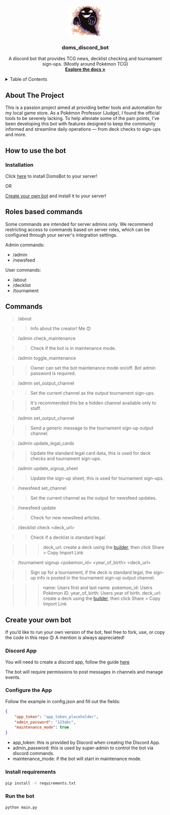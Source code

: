 <!-- PROJECT LOGO -->
<br />
<div align="center">
  <a href="https://github.com/othneildrew/Best-README-Template">
    <img src="images/logo.gif" alt="Logo" width="114" height="96">
  </a>

  <h3 align="center">doms_discord_bot</h3>

  <p align="center">
    A discord bot that provides TCG news, decklist checking and tournament sign-ups. (Mostly around Pokémon TCG)
    <br />
    <a href="https://github.com/Dominic-Santos/doms_discord_bot"><strong>Explore the docs »</strong></a>
  </p>
</div>

<!-- TABLE OF CONTENTS -->
<details>
  <summary>Table of Contents</summary>
  <ol>
    <li>
      <a href="#about-the-project">About The Project</a>
    </li>
    <li>
      <a href="#create-your-own-bot">Create your own bot</a>
      <ul>
        <li><a href="#discord-app">Discord App</a></li>
        <li><a href="#roles-based-commands">Roles based commands</a></li>
        <li><a href="#configure-the-app">Configure the App</a></li>
        <li><a href="#install-requirements">Install requirements</a></li>
        <li><a href="#run-the-bot">Run the bot</a></li>
      </ul>
    </li>
  </ol>
</details>


<!-- ABOUT THE PROJECT -->
## About The Project

This is a passion project aimed at providing better tools and automation for my local game store. As a Pokémon Professor (Judge), I found the official tools to be severely lacking. To help alleviate some of the pain points, I’ve been developing this bot with features designed to keep the community informed and streamline daily operations — from deck checks to sign-ups and more.

## How to use the bot

### Installation

Click [here](https://discord.com/oauth2/authorize?client_id=1398430497947779182) to install DomsBot to your server!

OR

<a href="#create-your-own-bot">Create your own bot</a> and install it to your server!

## Roles based commands

Some commands are intended for server admins only. We recommend restricting access to commands based on server roles, which can be configured through your server's integration settings.

Admin commands:
* /admin
* /newsfeed

User commands:
* /about
* /decklist
* /tournament

## Commands

> /about

>> Info about the creator! Me 😊

> /admin check_maintenance

>> Check if the bot is in maintenance mode.

> /admin toggle_maintenance <password>

>> Owner can set the bot maintenance mode on/off. Bot admin password is required.

> /admin set_output_channel

>> Set the current channel as the output tournament sign-ups.

>> It's recommended this be a hidden channel available only to staff.

> /admin set_output_channel

>> Send a generic message to the tournament sign-up output channel.

> /admin update_legal_cards

>> Update the standard legal card data, this is used for deck checks and tournament sign-ups.

> /admin update_signup_sheet

>> Update the sign-up sheet, this is used for tournament sign-ups.

> /newsfeed set_channel

>> Set the current channel as the output for newsfeed updates.

> /newsfeed update

>> Check for new newsfeed articles.

> /decklist check <deck_url>

>> Check if a decklist is standard legal.

>>> deck_url: create a deck using the [builder](https://my.limitlesstcg.com/builder), then click Share > Copy Import Link

> /tournament signup <name> <pokemon_id> <year_of_birth> <deck_url>

>> Sign up for a tournament, if the deck is standard legal, the sign-up info is posted in the tournament sign-up output channel.

>>> name: Users first and last name.
>>> pokemon_id: Users Pokémon ID.
>>> year_of_birth: Users year of birth.
>>> deck_url: create a deck using the [builder](https://my.limitlesstcg.com/builder), then click Share > Copy Import Link

## Create your own bot

If you’d like to run your own version of the bot, feel free to fork, use, or copy the code in this repo 😊 A mention is always appreciated!

### Discord App

You will need to create a discord app, follow the guide [here](https://discord.com/developers/docs/intro)

The bot will require permissions to post messages in channels and manage events.

### Configure the App

Follow the example in config.json and fill out the fields:
```json
{
    "app_token": "app_token_placeholder",
    "admin_password": "123abc",
    "maintenance_mode": true
}
```
* app_token: this is provided by Discord when creating the Discord App.
* admin_password: this is used by super-admin to control the bot via discord commands.
* maintenance_mode: if the bot will start in maintenance mode.

### Install requirements
```sh
pip install -r requirements.txt
```

### Run the bot
```sh
python main.py
```
